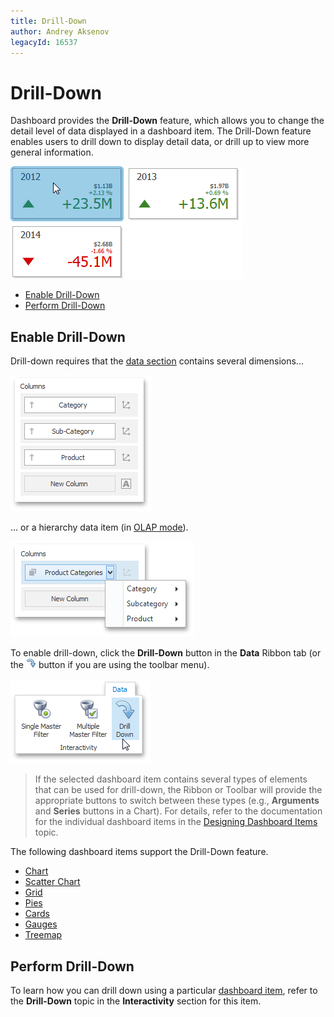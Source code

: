 ```yaml
---
title: Drill-Down
author: Andrey Aksenov
legacyId: 16537
---
```

# Drill-Down
Dashboard provides the **Drill-Down** feature, which allows you to change the detail level of data displayed in a dashboard item. The Drill-Down feature enables users to drill down to display detail data, or drill up to view more general information.

![Anim_Cards_DrillDown](../../../images/img19995.gif)
* [Enable Drill-Down](#enable-drill-down)
* [Perform Drill-Down](#perform-drill-down)

## <a name="enable-drill-down"/>Enable Drill-Down
Drill-down requires that the [data section](../binding-dashboard-items-to-data/binding-dashboard-items-to-data.md) contains several dimensions...

![DrillDown_DataItems_SeveralDimensions](../../../images/img22541.png)

... or a hierarchy data item (in [OLAP mode](../binding-dashboard-items-to-data/binding-dashboard-items-to-data-in-olap-mode.md)).

![DrillDown_DataItems_Hierarchy](../../../images/img22542.png)

To enable drill-down, click the **Drill-Down** button in the **Data** Ribbon tab (or the ![DataShaping_Interactivity_DrillDown_Toolbar](../../../images/img19513.png) button if you are using the toolbar menu).

![Chart_Interactivity_DrillDown_Ribbon](../../../images/img21872.png)

> If the selected dashboard item contains several types of elements that can be used for drill-down, the Ribbon or Toolbar will provide the appropriate buttons to switch between these types (e.g., **Arguments** and **Series** buttons in a Chart). For details, refer to the documentation for the individual dashboard items in the [Designing Dashboard Items](../designing-dashboard-items.md) topic.

The following dashboard items support the Drill-Down feature.
* [Chart](../designing-dashboard-items/chart.md)
* [Scatter Chart](../designing-dashboard-items/scatter-chart.md)
* [Grid](../designing-dashboard-items/grid.md)
* [Pies](../designing-dashboard-items/pies.md)
* [Cards](../designing-dashboard-items/cards.md)
* [Gauges](../designing-dashboard-items/gauges.md)
* [Treemap](../designing-dashboard-items/treemap.md)

## <a name="perform-drill-down"/>Perform Drill-Down
To learn how you can drill down using a particular [dashboard item](../designing-dashboard-items.md), refer to the **Drill-Down** topic in the **Interactivity** section for this item.